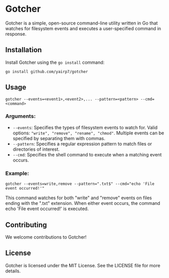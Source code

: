# Gotcher

Gotcher is a simple, open-source command-line utility written in Go that watches for filesystem events and executes a user-specified command in response.

## Installation

Install Gotcher using the `go install` command:

`go install github.com/yairp7/gotcher`

## Usage

`gotcher --events=<event1>,<event2>,... --pattern=<pattern> --cmd=<command>`

### Arguments:

* `--events`: Specifies the types of filesystem events to watch for. Valid options: `"write", "remove", "rename", "chmod"`. Multiple events can be specified by separating them with commas.
* `--pattern`: Specifies a regular expression pattern to match files or directories of interest.
* `--cmd`: Specifies the shell command to execute when a matching event occurs.

### Example:
`gotcher --events=write,remove --pattern=".txt$" --cmd="echo 'File event occurred!'"`

This command watches for both "write" and "remove" events on files ending with the ".txt" extension. When either event occurs, the command echo 'File event occurred!' is executed.

## Contributing
We welcome contributions to Gotcher!


## License
Gotcher is licensed under the MIT License. See the LICENSE file for more details.